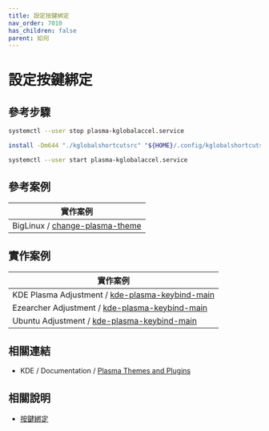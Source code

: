 ```yaml
---
title: 設定按鍵綁定
nav_order: 7010
has_children: false
parent: 如何
---
```



# 設定按鍵綁定


## 參考步驟

``` sh
systemctl --user stop plasma-kglobalaccel.service
```

``` sh
install -Dm644 "./kglobalshortcutsrc" "${HOME}/.config/kglobalshortcutsrc"
```

``` sh
systemctl --user start plasma-kglobalaccel.service
```

## 參考案例

| 實作案例 |
| --- |
| BigLinux / [change-plasma-theme](https://github.com/biglinux/biglinux-session-and-themes/blob/main/usr/bin/change-plasma-theme#L32) |


## 實作案例

| 實作案例 |
| --- |
| KDE Plasma Adjustment / [kde-plasma-keybind-main](https://github.com/samwhelp/note-about-kde/blob/gh-pages/_demo/prototype/de/kde-plasma/part/keybind/kde-plasma-keybind-main/) |
| Ezearcher Adjustment / [kde-plasma-keybind-main](https://github.com/samwhelp/ezarcher-adjustment/tree/main/prototype/de/kde-plasma/part/keybind/kde-plasma-keybind-main) |
| Ubuntu Adjustment / [kde-plasma-keybind-main](https://github.com/samwhelp/note-about-ubuntu/tree/gh-pages/_legacy/22.10/adjustment/de/kde-plasma/part/keybind/kde-plasma-keybind-main) |


## 相關連結

* KDE / Documentation / [Plasma Themes and Plugins](https://develop.kde.org/docs/extend/plasma/)


## 相關說明

* [按鍵綁定](https://samwhelp.github.io/note-about-kde/read/config/kde-plasma-adjustment/keybind.html)
